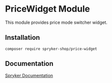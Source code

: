 # PriceWidget Module

This module provides price mode switcher widget.

## Installation

```
composer require spryker-shop/price-widget
```

## Documentation

[Spryker Documentation](https://academy.spryker.com)
